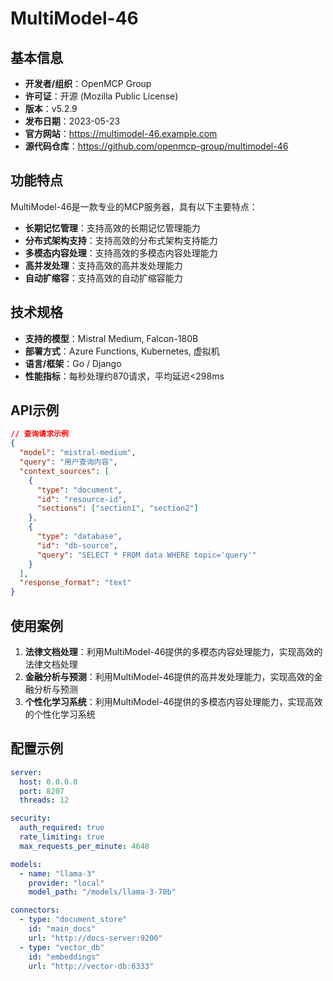 # MultiModel-46

## 基本信息

- **开发者/组织**：OpenMCP Group
- **许可证**：开源 (Mozilla Public License)
- **版本**：v5.2.9
- **发布日期**：2023-05-23
- **官方网站**：https://multimodel-46.example.com
- **源代码仓库**：https://github.com/openmcp-group/multimodel-46

## 功能特点

MultiModel-46是一款专业的MCP服务器，具有以下主要特点：

- **长期记忆管理**：支持高效的长期记忆管理能力
- **分布式架构支持**：支持高效的分布式架构支持能力
- **多模态内容处理**：支持高效的多模态内容处理能力
- **高并发处理**：支持高效的高并发处理能力
- **自动扩缩容**：支持高效的自动扩缩容能力


## 技术规格

- **支持的模型**：Mistral Medium, Falcon-180B
- **部署方式**：Azure Functions, Kubernetes, 虚拟机
- **语言/框架**：Go / Django
- **性能指标**：每秒处理约870请求，平均延迟<298ms

## API示例

```json
// 查询请求示例
{
  "model": "mistral-medium",
  "query": "用户查询内容",
  "context_sources": [
    {
      "type": "document",
      "id": "resource-id",
      "sections": ["section1", "section2"]
    },
    {
      "type": "database",
      "id": "db-source",
      "query": "SELECT * FROM data WHERE topic='query'"
    }
  ],
  "response_format": "text"
}
```

## 使用案例

1. **法律文档处理**：利用MultiModel-46提供的多模态内容处理能力，实现高效的法律文档处理
2. **金融分析与预测**：利用MultiModel-46提供的高并发处理能力，实现高效的金融分析与预测
3. **个性化学习系统**：利用MultiModel-46提供的多模态内容处理能力，实现高效的个性化学习系统


## 配置示例

```yaml
server:
  host: 0.0.0.0
  port: 8207
  threads: 12

security:
  auth_required: true
  rate_limiting: true
  max_requests_per_minute: 4648

models:
  - name: "llama-3"
    provider: "local"
    model_path: "/models/llama-3-70b"

connectors:
  - type: "document_store"
    id: "main_docs"
    url: "http://docs-server:9200"
  - type: "vector_db"
    id: "embeddings"
    url: "http://vector-db:6333"
```